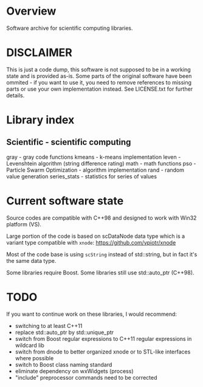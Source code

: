 # Overview
Software archive for scientific computing libraries.

# DISCLAIMER 
This is just a code dump, this software is not supposed to be in a working state and is provided as-is.
Some parts of the original software have been ommited - if you want to use it, you need to remove references to missing parts or use your own implementation instead.
See LICENSE.txt for further details.

# Library index

## Scientific - scientific computing
gray         - gray code functions
kmeans       - k-means implementation
leven        - Levenshtein algorithm (string difference rating)
math         - math functions
pso          - Particle Swarm Optimization - algorithm implementation
rand         - random value generation
series_stats - statistics for series of values

# Current software state
Source codes are compatible with C++98 and designed to work with Win32 platform (VS).

Large portion of the code is based on scDataNode data type which is a variant type compatible with `xnode`:
https://github.com/vpiotr/xnode

Most of the code base is using `scString` instead of std::string, but in fact it's the same data type.

Some libraries require Boost. 
Some libraries still use std::auto_ptr (C++98).

# TODO
If you want to continue work on these libraries, I would recommend:
* switching to at least C++11  
* replace std::auto_ptr by std::unique_ptr
* switch from Boost regular expressions to C++11 regular expressions in wildcard lib
* switch from dnode to better organized xnode or to STL-like interfaces where possible
* switch to Boost class naming standard 
* eliminate dependency on wxWidgets (process)
* "include" preprocessor commands need to be corrected 
 

